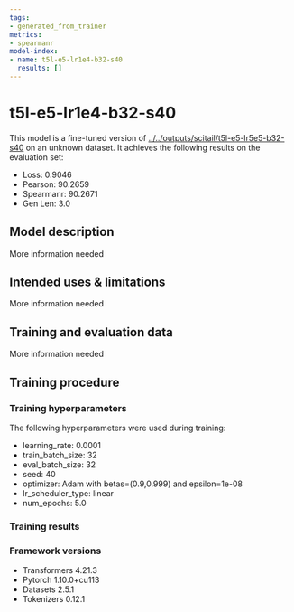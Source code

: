 ```yaml
---
tags:
- generated_from_trainer
metrics:
- spearmanr
model-index:
- name: t5l-e5-lr1e4-b32-s40
  results: []
---
```


<!-- This model card has been generated automatically according to the information the Trainer had access to. You
should probably proofread and complete it, then remove this comment. -->

# t5l-e5-lr1e4-b32-s40

This model is a fine-tuned version of [../../outputs/scitail/t5l-e5-lr5e5-b32-s40](https://huggingface.co/../../outputs/scitail/t5l-e5-lr5e5-b32-s40) on an unknown dataset.
It achieves the following results on the evaluation set:
- Loss: 0.9046
- Pearson: 90.2659
- Spearmanr: 90.2671
- Gen Len: 3.0

## Model description

More information needed

## Intended uses & limitations

More information needed

## Training and evaluation data

More information needed

## Training procedure

### Training hyperparameters

The following hyperparameters were used during training:
- learning_rate: 0.0001
- train_batch_size: 32
- eval_batch_size: 32
- seed: 40
- optimizer: Adam with betas=(0.9,0.999) and epsilon=1e-08
- lr_scheduler_type: linear
- num_epochs: 5.0

### Training results



### Framework versions

- Transformers 4.21.3
- Pytorch 1.10.0+cu113
- Datasets 2.5.1
- Tokenizers 0.12.1
